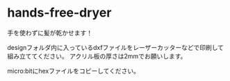 # hands-free-dryer
手を使わずに髪が乾かせます！

designフォルダ内に入っているdxfファイルをレーザーカッターなどで印刷して組み立ててください。
アクリル板の厚さは2mmでお願いします。

micro:bitにhexファイルをコピーしてください。
